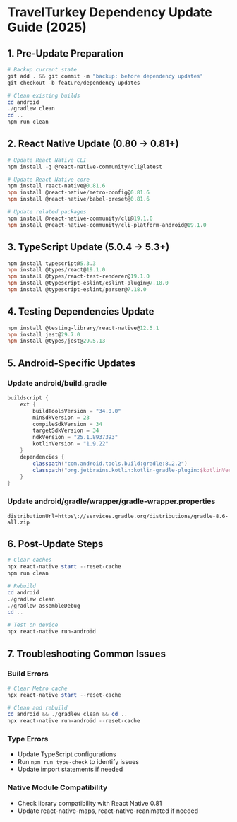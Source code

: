 # TravelTurkey Dependency Update Guide (2025)

## 1. Pre-Update Preparation

```powershell
# Backup current state
git add . && git commit -m "backup: before dependency updates"
git checkout -b feature/dependency-updates

# Clean existing builds
cd android
./gradlew clean
cd ..
npm run clean
```

## 2. React Native Update (0.80 → 0.81+)

```powershell
# Update React Native CLI
npm install -g @react-native-community/cli@latest

# Update React Native core
npm install react-native@0.81.6
npm install @react-native/metro-config@0.81.6
npm install @react-native/babel-preset@0.81.6

# Update related packages
npm install @react-native-community/cli@19.1.0
npm install @react-native-community/cli-platform-android@19.1.0
```

## 3. TypeScript Update (5.0.4 → 5.3+)

```powershell
npm install typescript@5.3.3
npm install @types/react@19.1.0
npm install @types/react-test-renderer@19.1.0
npm install @typescript-eslint/eslint-plugin@7.18.0
npm install @typescript-eslint/parser@7.18.0
```

## 4. Testing Dependencies Update

```powershell
npm install @testing-library/react-native@12.5.1
npm install jest@29.7.0
npm install @types/jest@29.5.13
```

## 5. Android-Specific Updates

### Update android/build.gradle

```gradle
buildscript {
    ext {
        buildToolsVersion = "34.0.0"
        minSdkVersion = 23
        compileSdkVersion = 34
        targetSdkVersion = 34
        ndkVersion = "25.1.8937393"
        kotlinVersion = "1.9.22"
    }
    dependencies {
        classpath("com.android.tools.build:gradle:8.2.2")
        classpath("org.jetbrains.kotlin:kotlin-gradle-plugin:$kotlinVersion")
    }
}
```

### Update android/gradle/wrapper/gradle-wrapper.properties

```properties
distributionUrl=https\://services.gradle.org/distributions/gradle-8.6-all.zip
```

## 6. Post-Update Steps

```powershell
# Clear caches
npx react-native start --reset-cache
npm run clean

# Rebuild
cd android
./gradlew clean
./gradlew assembleDebug
cd ..

# Test on device
npx react-native run-android
```

## 7. Troubleshooting Common Issues

### Build Errors

```powershell
# Clear Metro cache
npx react-native start --reset-cache

# Clean and rebuild
cd android && ./gradlew clean && cd ..
npx react-native run-android --reset-cache
```

### Type Errors

- Update TypeScript configurations
- Run `npm run type-check` to identify issues
- Update import statements if needed

### Native Module Compatibility

- Check library compatibility with React Native 0.81
- Update react-native-maps, react-native-reanimated if needed
